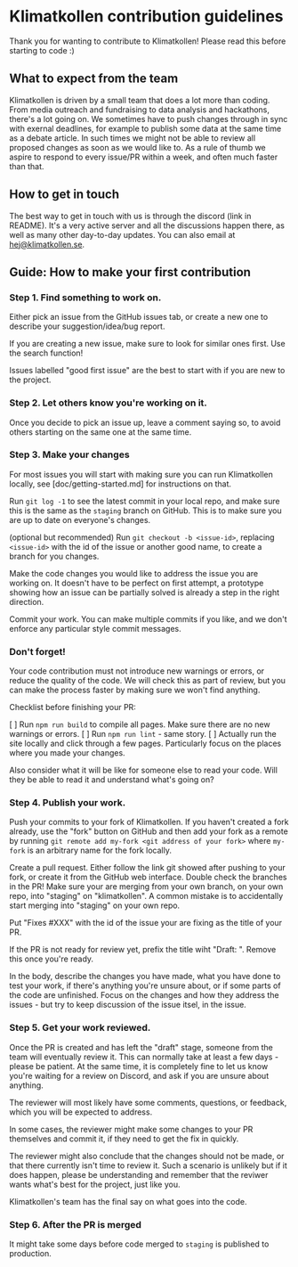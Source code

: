 # Klimatkollen contribution guidelines

Thank you for wanting to contribute to Klimatkollen! Please read this before starting to code :)

## What to expect from the team

Klimatkollen is driven by a small team that does a lot more than coding. From media outreach and fundraising to data analysis and hackathons, there's a lot going on. We sometimes have to push changes through in sync with exernal deadlines, for example to publish some data at the same time as a debate article. In such times we might not be able to review all proposed changes as soon as we would like to. As a rule of thumb we aspire to respond to every issue/PR within a week, and often much faster than that.

## How to get in touch

The best way to get in touch with us is through the discord (link in README). It's a very active server and all the discussions happen there, as well as many other day-to-day updates. You can also email at hej@klimatkollen.se.

## Guide: How to make your first contribution

### Step 1. Find something to work on.

Either pick an issue from the GitHub issues tab, or create a new one to describe your suggestion/idea/bug report. 

If you are creating a new issue, make sure to look for similar ones first. Use the search function!

Issues labelled "good first issue" are the best to start with if you are new to the project. 

### Step 2. Let others know you're working on it.

Once you decide to pick an issue up, leave a comment saying so, to avoid others starting on the same one at the same time.

### Step 3. Make your changes

For most issues you will start with making sure you can run Klimatkollen locally, see [doc/getting-started.md] for instructions on that. 

Run `git log -1` to see the latest commit in your local repo, and make sure this is the same as the `staging` branch on GitHub. This is to make sure you are up to date on everyone's changes. 

(optional but recommended) Run `git checkout -b <issue-id>`, replacing `<issue-id>` with the id of the issue or another good name, to create a branch for you changes.

Make the code changes you would like to address the issue you are working on. It doesn't have to be perfect on first attempt, a prototype showing how an issue can be partially solved is already a step in the right direction. 

Commit your work. You can make multiple commits if you like, and we don't enforce any particular style commit messages.

### Don't forget!

Your code contribution must not introduce new warnings or errors, or reduce the quality of the code. We will check this as part of review, but you can make the process faster by making sure we won't find anything. 

Checklist before finishing your PR:

[ ] Run `npm run build` to compile all pages. Make sure there are no new warnings or errors.
[ ] Run `npm run lint` - same story.
[ ] Actually run the site locally and click through a few pages. Particularly focus on the places where you made your changes. 

Also consider what it will be like for someone else to read your code. Will they be able to read it and understand what's going on? 

### Step 4. Publish your work.

Push your commits to your fork of Klimatkollen. If you haven't created a fork already, use the "fork" button on GitHub and then add your fork as a remote by running `git remote add my-fork <git address of your fork>` where `my-fork` is an arbitrary name for the fork locally. 

Create a pull request. Either follow the link git showed after pushing to your fork, or create it from the GitHub web interface. Double check the branches in the PR! Make sure your are merging from your own branch, on your own repo, into "staging" on "klimatkollen". A common mistake is to accidentally start merging into "staging" on your own repo.

Put "Fixes #XXX" with the id of the issue your are fixing as the title of your PR.

If the PR is not ready for review yet, prefix the title wiht "Draft: ". Remove this once you're ready.

In the body, describe the changes you have made, what you have done to test your work, if there's anything you're unsure about, or if some parts of the code are unfinished. Focus on the changes and how they address the issues - but try to keep discussion of the issue itsel, in the issue.

### Step 5. Get your work reviewed.

Once the PR is created and has left the "draft" stage, someone from the team will eventually review it. This can normally take at least a few days - please be patient. At the same time, it is completely fine to let us know you're waiting for a review on Discord, and ask if you are unsure about anything. 

The reviewer will most likely have some comments, questions, or feedback, which you will be expected to address. 

In some cases, the reviewer might make some changes to your PR themselves and commit it, if they need to get the fix in quickly. 

The reviewer might also conclude that the changes should not be made, or that there currently isn't time to review it. Such a scenario is unlikely but if it does happen, please be understanding and remember that the reviwer wants what's best for the project, just like you.

Klimatkollen's team has the final say on what goes into the code. 

### Step 6. After the PR is merged

It might take some days before code merged to `staging` is published to production. 

